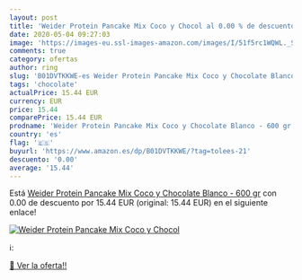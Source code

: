 ```yaml
---
layout: post
title: 'Weider Protein Pancake Mix Coco y Chocol al 0.00 % de descuento'
date: 2020-05-04 09:27:03
image: 'https://images-eu.ssl-images-amazon.com/images/I/51f5rc1WQWL._SL200_.jpg'
comments: true
category: ofertas
author: ring
slug: 'B01DVTKKWE-es Weider Protein Pancake Mix Coco y Chocolate Blanco - 600 gr'
tags: 'chocolate'
actualPrice: 15.44 EUR
currency: EUR
price: 15.44
comparePrice: 15.44 EUR
prodname: 'Weider Protein Pancake Mix Coco y Chocolate Blanco - 600 gr'
country: 'es'
flag: '🇪🇸'
buyurl: 'https://www.amazon.es/dp/B01DVTKKWE/?tag=tolees-21'
descuento: '0.00'
average: '15.44'
---
```


Está [Weider Protein Pancake Mix Coco y Chocolate Blanco - 600 gr](https://www.amazon.es/dp/B01DVTKKWE/?tag=tolees-21) con 0.00 de descuento por 15.44 EUR (original: 15.44 EUR) en el siguiente enlace!

[![Weider Protein Pancake Mix Coco y Chocol](https://images-eu.ssl-images-amazon.com/images/I/51f5rc1WQWL._SL200_.jpg)](https://www.amazon.es/dp/B01DVTKKWE/?tag=tolees-21)

ℹ️:


[🛒 Ver la oferta!!](https://www.amazon.es/dp/B01DVTKKWE/?tag=tolees-21)
